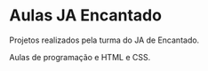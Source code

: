 # Aulas JA Encantado

Projetos realizados pela turma do JA de Encantado.

Aulas de programação e HTML e CSS.
